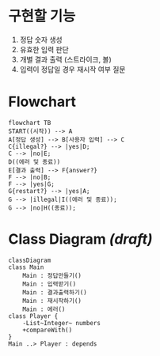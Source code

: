 # 구현할 기능
1. 정답 숫자 생성
2. 유효한 입력 판단
3. 개별 결과 출력 (스트라이크, 볼)
4. 입력이 정답일 경우 재시작 여부 질문

# Flowchart
```mermaid
flowchart TB
START((시작)) --> A
A[정답 생성] --> B[사용자 입력] --> C
C{illegal?} --> |yes|D;
C --> |no|E;
D((에러 및 종료))
E[결과 출력] --> F{answer?}
F --> |no|B;
F --> |yes|G;
G{restart?} --> |yes|A;
G --> |illegal|I((에러 및 종료));
G --> |no|H((종료));
```

# Class Diagram _(draft)_
```mermaid
classDiagram
class Main
	Main : 정답만들기()
	Main : 입력받기()
	Main : 결과출력하기()
	Main : 재시작하기()
	Main : 에러()
class Player {
	-List~Integer~ numbers
	+compareWith()
}
Main ..> Player : depends
```
